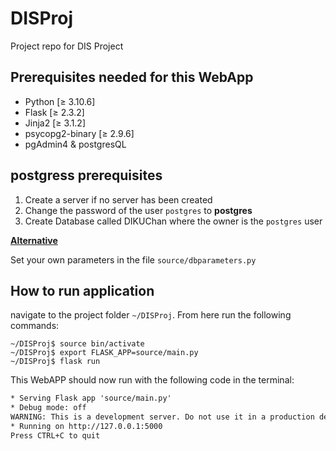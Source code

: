 # DISProj
Project repo for DIS Project

## Prerequisites needed for this WebApp
- Python [&ge; 3.10.6]
- Flask [&ge; 2.3.2]
- Jinja2 [&ge; 3.1.2]
- psycopg2-binary [&ge; 2.9.6]
- pgAdmin4 & postgresQL

## postgress prerequisites
1) Create a server if no server has been created
2) Change the password of the user `postgres` to **postgres**
3) Create Database called DIKUChan where the owner is the `postgres` user

<u>**Alternative**</U>

Set your own parameters in the file `source/dbparameters.py`

## How to run application

navigate to the project folder `~/DISProj`. From here run the following commands:
```console
~/DISProj$ source bin/activate
~/DISProj$ export FLASK_APP=source/main.py
~/DISProj$ flask run
```

This WebAPP should now run with the following code in the terminal:

```apache
* Serving Flask app 'source/main.py'
* Debug mode: off
WARNING: This is a development server. Do not use it in a production deployment. Use a production WSGI server instead.
* Running on http://127.0.0.1:5000
Press CTRL+C to quit
```